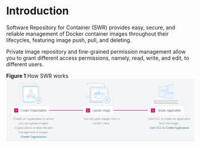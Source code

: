 # Introduction<a name="swr_01_0009"></a>

Software Repository for Container  \(SWR\) provides easy, secure, and reliable management of Docker container images throughout their lifecycles, featuring image push, pull, and deleting.

Private image repository and fine-grained permission management allow you to grant different access permissions, namely, read, write, and edit, to different users.

**Figure  1**  How SWR works<a name="fig1768232883512"></a>  
![](figures/how-swr-works.png "how-swr-works")

